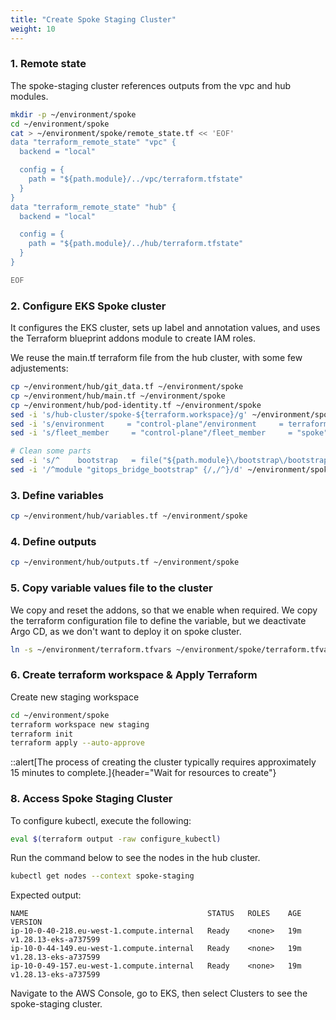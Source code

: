 ```yaml
---
title: "Create Spoke Staging Cluster"
weight: 10
---
```


### 1. Remote state

The spoke-staging cluster references outputs from the vpc and hub modules.

```bash
mkdir -p ~/environment/spoke
cd ~/environment/spoke
cat > ~/environment/spoke/remote_state.tf << 'EOF'
data "terraform_remote_state" "vpc" {
  backend = "local"

  config = {
    path = "${path.module}/../vpc/terraform.tfstate"
  }
}
data "terraform_remote_state" "hub" {
  backend = "local"

  config = {
    path = "${path.module}/../hub/terraform.tfstate"
  }
}

EOF
```

### 2. Configure EKS Spoke cluster

It configures the EKS cluster, sets up label and annotation values, and uses the Terraform blueprint addons module to create IAM roles.

We reuse the main.tf terraform file from the hub cluster, with some few adjustements:

```bash
cp ~/environment/hub/git_data.tf ~/environment/spoke
cp ~/environment/hub/main.tf ~/environment/spoke
cp ~/environment/hub/pod-identity.tf ~/environment/spoke
sed -i 's/hub-cluster/spoke-${terraform.workspace}/g' ~/environment/spoke/main.tf
sed -i 's/environment     = "control-plane"/environment     = terraform.workspace/' ~/environment/spoke/main.tf
sed -i 's/fleet_member     = "control-plane"/fleet_member     = "spoke"/' ~/environment/spoke/main.tf

# Clean some parts
sed -i 's/^    bootstrap   = file("${path.module}\/bootstrap\/bootstrap-applicationset.yaml")/#    bootstrap   = file("${path.module}\/bootstrap\/bootstrap-applicationset.yaml")/' ~/environment/spoke/main.tf
sed -i '/^module "gitops_bridge_bootstrap" {/,/^}/d' ~/environment/spoke/main.tf
```

### 3. Define variables

```bash
cp ~/environment/hub/variables.tf ~/environment/spoke
```

### 4. Define outputs

```bash
cp ~/environment/hub/outputs.tf ~/environment/spoke
```

### 5. Copy variable values file to the cluster

We copy and reset the addons, so that we enable when required.
We copy the terraform configuration file to define the variable, but we deactivate Argo CD, as we don't want to deploy it on spoke cluster.

```bash
ln -s ~/environment/terraform.tfvars ~/environment/spoke/terraform.tfvars
```

### 6. Create terraform workspace & Apply Terraform

Create new staging workspace

```bash
cd ~/environment/spoke
terraform workspace new staging
terraform init
terraform apply --auto-approve
```

::alert[The process of creating the cluster typically requires approximately 15 minutes to complete.]{header="Wait for resources to create"}

### 8. Access Spoke Staging Cluster

To configure kubectl, execute the following:

```bash
eval $(terraform output -raw configure_kubectl)
```

Run the command below to see the nodes in the hub cluster.

```bash
kubectl get nodes --context spoke-staging
```

Expected output:

```
NAME                                        STATUS   ROLES    AGE   VERSION
ip-10-0-40-218.eu-west-1.compute.internal   Ready    <none>   19m   v1.28.13-eks-a737599
ip-10-0-44-149.eu-west-1.compute.internal   Ready    <none>   19m   v1.28.13-eks-a737599
ip-10-0-49-157.eu-west-1.compute.internal   Ready    <none>   19m   v1.28.13-eks-a737599
```

Navigate to the AWS Console, go to EKS, then select Clusters to see the spoke-staging cluster.
